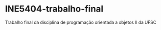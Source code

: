# INE5404-trabalho-final
Trabalho final da disciplina de programação orientada a objetos II da UFSC
